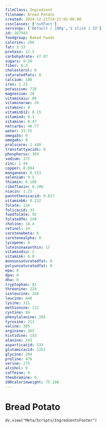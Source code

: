 ```yaml
---
fileClass: Ingredient
filename: Bread Potato
created: 2024-12-21T19:27:02-06:00
cssclasses: ['nutFact']
servings: ['Default | 100g','1 slice | 32']
id: 167943
foodgroup: Baked Foods
calories: 266
fat: 3.13
protein: 12.5
carbohydrate: 47.07
sugars: 9.38
fiber: 6.3
cholesterol: 0
saturatedfats: 0
calcium: 188
iron: 2.25
potassium: 718
magnesium: 28
vitaminaiu: 89
vitaminarae: 24
vitaminc: 0
vitaminb12: 0.15
vitamind: 0.1
vitamine: 0.47
netcarbs: 40.77
water: 33.55
omega3s: 0
omega6s: 0
pralscore: 1.448
transfattyacids: 0
phosphorus: 369
sodium: 375
zinc: 1.44
copper: 0.094
manganese: 0.253
selenium: 9.5
thiamin: 0.188
riboflavin: 0.106
niacin: 1.25
pantothenicacid: 0.817
vitaminb6: 0.232
folate: 126
folicacid: 33
foodfolate: 92
folatedfe: 149
choline: 18.4
retinol: 24
carotenebeta: 6
carotenealpha: 0
lycopene: 0
luteinzeaxanthin: 17
vitamindiu: 2
vitamink: 6.8
monounsaturatedfat: 0
polyunsaturatedfat: 0
epa: 0
dpa: 0
dha: 0
tryptophan: 81
threonine: 224
isoleucine: 268
leucine: 440
lysine: 311
methionine: 112
cystine: 86
phenylalanine: 285
tyrosine: 213
valine: 305
arginine: 265
histidine: 143
alanine: 243
asparticacid: 533
glutamicacid: 1352
glycine: 204
proline: 479
serine: 275
alcohol: 0
caffeine: 0
theobromine: 0
200calorieweight: 75.188
---
```


# Bread Potato

```dataviewjs
dv.view("Meta/Scripts/IngredientsFooter")
```